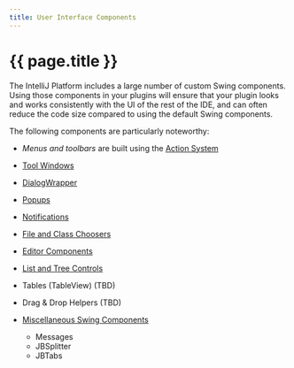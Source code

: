```yaml
---
title: User Interface Components
---
```


<!--
INITIAL_SOURCE https://confluence.jetbrains.com/display/IDEADEV/IntelliJ+IDEA+User+Interface+Components
-->

# {{ page.title }}

The IntelliJ Platform includes a large number of custom Swing components. Using those components in your plugins will ensure that your plugin looks and works consistently with the UI of the rest of the IDE, and can often reduce the code size compared to using the default Swing components.

The following components are particularly noteworthy:

*  *Menus and toolbars* are built using the [Action System](action_system.html)
*  [Tool Windows](tool_windows.html)
*  [DialogWrapper](dialog_wrapper.html)
*  [Popups](popups.html)
*  [Notifications](notifications.html)
*  [File and Class Choosers](file_and_class_choosers.html)
*  [Editor Components](editor_components.html)
*  [List and Tree Controls](lists_and_trees.html)
*  Tables (TableView) (TBD)
*  Drag & Drop Helpers (TBD)
*  [Miscellaneous Swing Components](misc_swing_components.html)

    *  Messages
    *  JBSplitter
    *  JBTabs

